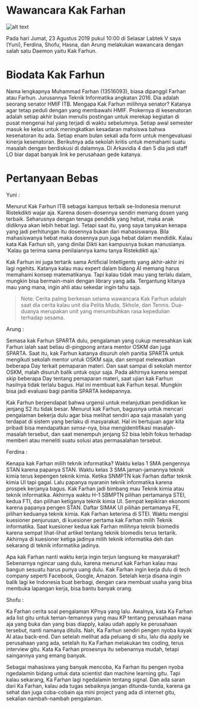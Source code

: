 # Wawancara Kak Farhan

![alt text](./foto-16518147-16518208-16518289-16518305-16518310.jpg)

Pada hari Jumat, 23 Agustus 2019 pukul 10:00 di Selasar Labtek V saya (Yuni), Ferdina, Shofu, Hasna, dan Arung melakukan wawancara dengan salah satu Daemon yaitu Kak Farhun.


# Biodata Kak Farhun

Nama lengkapnya Muhammad Farhan (13516093), biasa dipanggil Farhan atau Farhun. Jurusannya Teknik Informatika angkatan 2016. Dia adalah seorang senator HMIF ITB. Mengapa Kak Farhun milihnya senator? Katanya agar tetap peduli dengan yang membawahi HMIF. Prokernya di kesenatoran adalah setiap akhir bulan menulis postingan untuk merekap kegiatan di pusat mengenai hal yang terjadi di waktu sebelumnya. Setiap awal semester masuk ke kelas untuk meningkatkan kesadaran mahsiswa bahwa kesenatoran itu ada. Setiap enam bulan sekali ada form untuk mengevaluasi kinerja kesenatoran. Berikutnya ada sekolah kritis untuk memahami suatu masalah dengan berdiskusi di dalamnya. Di Arkavidia 4 dan 5 dia jadi staff LO biar dapat banyak link ke perusahaan gede katanya. 


# Pertanyaan Bebas

Yuni :

Menurut Kak Farhun ITB sebagai kampus terbaik se-Indonesia menurut Ristekdikti wajar aja. Karena dosen-dosennya sendiri memang dosen yang terbaik. Seharusnya dengan tenaga pendidik yang hebat, maka anak didiknya akan lebih hebat lagi. Tetapi saat itu, yang saya tanyakan kenapa yang jadi perhitungan itu dosennya bukan dari mahasiswanya. Bila mahasiswanya hebat maka dosennya pun juga hebat dalam mendidik. Kalau kata Kak Farhun sih, yang dinilai Dikti kan kampusnya bukan manusianya. 'Kalau ga terima sama penilaiannya kamu tanya Ristekdikti aja.'

Kak Farhun ini juga tertarik sama Artificial Intelligents yang akhir-akhir ini lagi ngehits. Katanya kalau mau expert dalam bidang AI memang harus memahami konsep matematikanya. Tapi kalau tidak mau yang terlalu dalam, mungkin bisa bermain-main dengan library yang ada. Tergantung kitanya mau yang mana, ingin ahli atau sekedar ingin tahu saja.

> Note: Cerita paling berkesan selama wawancara Kak Farhun adalah saat dia cerita kalau unit dia Pelita Muda, Skhole, dan Tennis. Dua-duanya merupakan unit yang menumbuhkan rasa kepedulian terhadap sesama.

Arung :

Semasa kak Farhun SPARTA dulu, pengalaman yang cukup meresahkan kak Farhun ialah saat beliau di-pingpong antara mentor OSKM dan juga SPARTA. Saat itu, kak Farhun katanya disuruh oleh panitia SPARTA untuk mengikuti sekolah mentor untuk OSKM saja, dan sempat melewatkan beberapa Day terkait pemaparan materi. Dan saat sampai di sekolah mentor OSKM, malah disuruh balik untuk osjur saja. Pada akhirnya karena sempat *skip* beberapa Day tentang pemaparan materi, saat ujian kak Farhun hasilnya tidak terlalu bagus. Hal ini membuat kak Farhun kesal. Mungkin bisa jadi evaluasi bagi panitia SPARTA kedepannya.

Kak Farhun berpendapat bahwa urgensi untuk melanjutkan pendidikan ke jenjang S2 itu tidak besar. Menurut kak Farhun, bagusnya untuk mencari pengalaman bekerja dulu agar bisa melihat sendiri apa saja masalah yang terdapat di sistem yang berlaku di masyarakat. Hal ini bertujuan agar kita pribadi bisa mendapatkan *sense*-nya, bisa mengidentifikasi masalah-masalah tersebut, dan saat menempuh jenjang S2 bisa lebih fokus terhadap memberi atau meneliti suatu solusi atas permasalahan tersebut.

Ferdina :

Kenapa kak Farhan milih teknik informatika?
Waktu kelas 1 SMA pengennya STAN karena papanya STAN. Waktu kelas 3 SMA jaman-jamannya teknik kimia terus kepengen teknik kimia. Ketika SNMPTN kak Farhan daftar teknik kimia UI tapi gagal. Lalu papanya nyaranin teknik informatika karena prospek kerjanya bagus. Kak Farhan jadi bimbang mau Teknik kimia atau teknik informatika. Akhirnya waktu H-1 SBMPTN pilihan pertamanya STEI, kedua FTI, dan pilihan ketiganya teknik kimia UI. Sempat kepikiran ekonomi karena papanya pengen STAN. Daftar SIMAK UI pilihan pertamanya FE, pilihan keduanya teknik kimia. Kak Farhan keterima di STEI. Waktu mengisi kuesioner penjurusan, di kuesioner pertama kak Farhan milih Teknik informatika. Saat kuesioner kedua kak Farhan milihnya teknik biomedis karena sempat lihat-lihat artikel tentang teknik biomedis terus tertarik. Akhirnya di kuesioner ketiga jadinya milih teknik informatika deh dan sekarang di teknik informatika jadinya. 
 
Apa kak Farhan nanti waktu kerja ingin terjun langsung ke masyarakat?
Sebenarnya ngincar uang dulu, karena menurut kak Farhan kalau mau bangun sesuatu harus punya uang dulu. Kak Farhan ingin kerja dulu di tech company seperti Facebook, Google, Amazon. Setelah kerja disana ingin balik lagi ke Indonesia buat berbagi, dengan cara membuat usaha yang bisa membuka lapangan kerja, bisa bantu banyak orang.

Shofu :

Ka Farhan cerita soal pengalaman KPnya yang lalu. Awalnya, kata Ka Farhan ada list gitu untuk teman-temannya yang mau KP tentang perusahaan mana aja yang buka dan yang bias diapply, kalau udah apply ke perusahaan tersebut, nanti namanya ditulis. Nah, Ka Farhun sendiri pengen nyoba kayak AI atau back-end. Dan setelah melihat ada peluang di situ, lalu dia apply ke perusahaan yang ada, setelah itu Ka Farhan melakukan tes coding, terus interview gitu. Kata Ka Farhan prosesnya itu sebenarnya mudah, tetapi saingannya yang emang banyak.

Sebagai mahasiswa yang banyak mencoba, Ka Farhan itu pengen nyoba ngedalamin bidang untuk data scientist dan machine learning gitu. Tapi kalau sekarang, Ka Farhan lagi ngedalamin tentang signal. Dan ada saran dari Ka Farhan, kalau ada tugas sebaiknya jangan ditunda-tunda, karena ga sehat dan juga coba-cobain aja mini project yang ada di internet gitu, sekalian nambah-nambah pengalaman.


